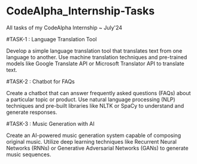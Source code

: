 # CodeAlpha_Internship-Tasks
All tasks of my CodeAlpha Internship ~ July'24

#TASK-1 : Language Translation Tool

Develop a simple language translation tool that
translates text from one language to another. Use
machine translation techniques and pre-trained
models like Google Translate API or Microsoft
Translator API to translate text.

#TASK-2 : Chatbot for FAQs

Create a chatbot that can answer frequently asked
questions (FAQs) about a particular topic or product.
Use natural language processing (NLP) techniques and
pre-built libraries like NLTK or SpaCy to understand and
generate responses.


#TASK-3  : Music Generation with AI

Create an AI-powered music generation system capable
of composing original music. Utilize deep learning
techniques like Recurrent Neural Networks (RNNs) or
Generative Adversarial Networks (GANs) to generate
music sequences.
